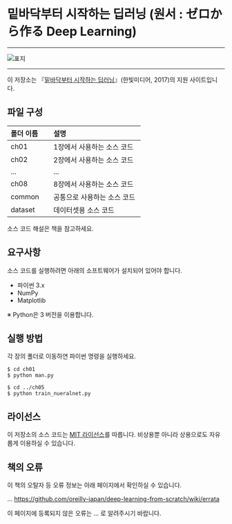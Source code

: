 # 밑바닥부터 시작하는 딥러닝 (원서 : ゼロから作る Deep Learning)

---

![표지](https://github.com/WegraLee/deep-learning-from-scratch/blob/master/cover_deep_learning_from_scratch.jpg)

---

이 저장소는 『[밑바닥부터 시작하는 딥러닝](http://www.hanbit.co.kr/)』(한빛미디어, 2017)의 지원 사이트입니다.

## 파일 구성

|폴더 이름 |설명                         |
|:--        |:--                          |
|ch01       |1장에서 사용하는 소스 코드 |
|ch02       |2장에서 사용하는 소스 코드    |
|...        |...                          |
|ch08       |8장에서 사용하는 소스 코드    |
|common     |공통으로 사용하는 소스 코드  |
|dataset    |데이터셋용 소스 코드 |


소스 코드 해설은 책을 참고하세요.

## 요구사항
소스 코드를 실행하려면 아래의 소프트웨어가 설치되어 있어야 합니다.

* 파이썬 3.x
* NumPy
* Matplotlib

※ Python은 3 버전을 이용합니다.

## 실행 방법

각 장의 폴더로 이동하연 파이썬 명령을 실행하세요.

```
$ cd ch01
$ python man.py

$ cd ../ch05
$ python train_nueralnet.py
```

## 라이선스

이 저장소의 소스 코드는 [MIT 라이선스](http://www.opensource.org/licenses/MIT)를 따릅니다.
비상용뿐 아니라 상용으로도 자유롭게 이용하실 수 있습니다.

## 책의 오류

이 책의 오탈자 등 오류 정보는 아래 페이지에서 확인하실 수 있습니다.

... https://github.com/oreilly-japan/deep-learning-from-scratch/wiki/errata

이 페이지에 등록되지 않은 오류는 ... 로 알려주시기 바랍니다.
